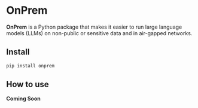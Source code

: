# OnPrem

<!-- WARNING: THIS FILE WAS AUTOGENERATED! DO NOT EDIT! -->

**OnPrem** is a Python package that makes it easier to run large
language models (LLMs) on non-public or sensitive data and in air-gapped
networks.

## Install

``` sh
pip install onprem
```

## How to use

**Coming Soon**
